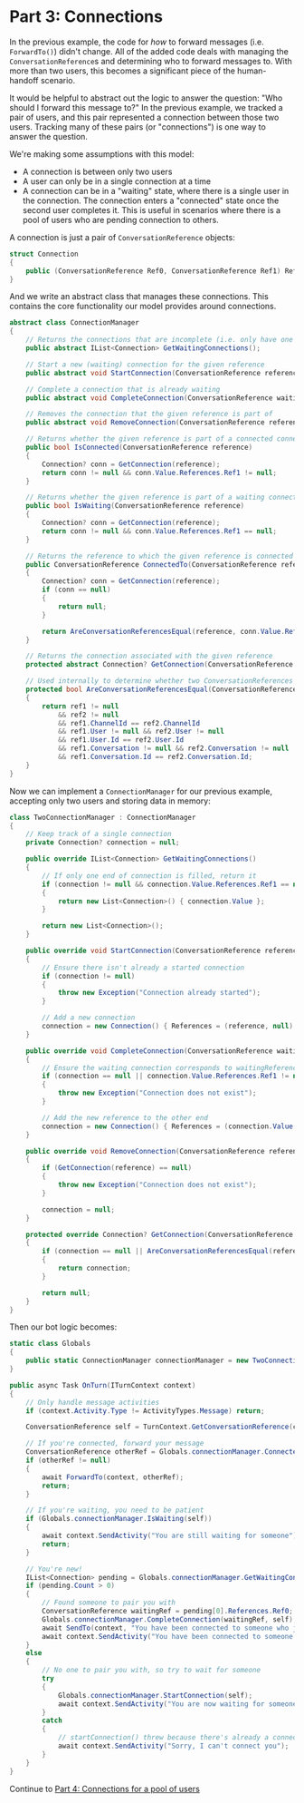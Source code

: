 # Part 3: Connections

In the previous example, the code for *how* to forward messages (i.e. `ForwardTo()`) didn't change. All of the added code deals with managing the `ConversationReference`s and determining who to forward messages to. With more than two users, this becomes a significant piece of the human-handoff scenario.

It would be helpful to abstract out the logic to answer the question: "Who should I forward this message to?" In the previous example, we tracked a pair of users, and this pair represented a connection between those two users. Tracking many of these pairs (or "connections") is one way to answer the question.

We're making some assumptions with this model:
- A connection is between only two users
- A user can only be in a single connection at a time
- A connection can be in a "waiting" state, where there is a single user in the connection. The connection enters a "connected" state once the second user completes it. This is useful in scenarios where there is a pool of users who are pending connection to others.

A connection is just a pair of `ConversationReference` objects:

```csharp
struct Connection
{
    public (ConversationReference Ref0, ConversationReference Ref1) References;
}
```

And we write an abstract class that manages these connections. This contains the core functionality our model provides around connections.

```csharp
abstract class ConnectionManager
{
    // Returns the connections that are incomplete (i.e. only have one user, no user on the other end)
    public abstract IList<Connection> GetWaitingConnections();

    // Start a new (waiting) connection for the given reference
    public abstract void StartConnection(ConversationReference reference);

    // Complete a connection that is already waiting
    public abstract void CompleteConnection(ConversationReference waitingReference, ConversationReference newReference);

    // Removes the connection that the given reference is part of
    public abstract void RemoveConnection(ConversationReference reference);

    // Returns whether the given reference is part of a connected connection
    public bool IsConnected(ConversationReference reference)
    {
        Connection? conn = GetConnection(reference);
        return conn != null && conn.Value.References.Ref1 != null;
    }

    // Returns whether the given reference is part of a waiting connection
    public bool IsWaiting(ConversationReference reference)
    {
        Connection? conn = GetConnection(reference);
        return conn != null && conn.Value.References.Ref1 == null;
    }

    // Returns the reference to which the given reference is connected to
    public ConversationReference ConnectedTo(ConversationReference reference)
    {
        Connection? conn = GetConnection(reference);
        if (conn == null)
        {
            return null;
        }

        return AreConversationReferencesEqual(reference, conn.Value.References.Ref0) ? conn.Value.References.Ref1 : conn.Value.References.Ref0;
    }

    // Returns the connection associated with the given reference
    protected abstract Connection? GetConnection(ConversationReference reference);

    // Used internally to determine whether two ConversationReferences refer to the same conversation
    protected bool AreConversationReferencesEqual(ConversationReference ref1, ConversationReference ref2)
    {
        return ref1 != null
            && ref2 != null
            && ref1.ChannelId == ref2.ChannelId
            && ref1.User != null && ref2.User != null
            && ref1.User.Id == ref2.User.Id
            && ref1.Conversation != null && ref2.Conversation != null
            && ref1.Conversation.Id == ref2.Conversation.Id;
    }
}
```

Now we can implement a `ConnectionManager` for our previous example, accepting only two users and storing data in memory:

```csharp
class TwoConnectionManager : ConnectionManager
{
    // Keep track of a single connection
    private Connection? connection = null;

    public override IList<Connection> GetWaitingConnections()
    {
        // If only one end of connection is filled, return it
        if (connection != null && connection.Value.References.Ref1 == null)
        {
            return new List<Connection>() { connection.Value };
        }

        return new List<Connection>();
    }

    public override void StartConnection(ConversationReference reference)
    {
        // Ensure there isn't already a started connection
        if (connection != null)
        {
            throw new Exception("Connection already started");
        }

        // Add a new connection
        connection = new Connection() { References = (reference, null) };
    }

    public override void CompleteConnection(ConversationReference waitingReference, ConversationReference newReference)
    {
        // Ensure the waiting connection corresponds to waitingReference
        if (connection == null || connection.Value.References.Ref1 != null || !AreConversationReferencesEqual(waitingReference, connection.Value.References.Ref0))
        {
            throw new Exception("Connection does not exist");
        }

        // Add the new reference to the other end
        connection = new Connection() { References = (connection.Value.References.Ref0, newReference) };
    }

    public override void RemoveConnection(ConversationReference reference)
    {
        if (GetConnection(reference) == null)
        {
            throw new Exception("Connection does not exist");
        }

        connection = null;
    }

    protected override Connection? GetConnection(ConversationReference reference)
    {
        if (connection == null || AreConversationReferencesEqual(reference, connection.Value.References.Ref0) || AreConversationReferencesEqual(reference, connection.Value.References.Ref1))
        {
            return connection;
        }

        return null;
    }
}
```

Then our bot logic becomes:

```csharp
static class Globals
{
    public static ConnectionManager connectionManager = new TwoConnectionManager();
}
```
```csharp
public async Task OnTurn(ITurnContext context)
{
    // Only handle message activities
    if (context.Activity.Type != ActivityTypes.Message) return;

    ConversationReference self = TurnContext.GetConversationReference(context.Activity);

    // If you're connected, forward your message
    ConversationReference otherRef = Globals.connectionManager.ConnectedTo(self);
    if (otherRef != null)
    {
        await ForwardTo(context, otherRef);
        return;
    }

    // If you're waiting, you need to be patient
    if (Globals.connectionManager.IsWaiting(self))
    {
        await context.SendActivity("You are still waiting for someone");
        return;
    }

    // You're new!
    IList<Connection> pending = Globals.connectionManager.GetWaitingConnections();
    if (pending.Count > 0)
    {
        // Found someone to pair you with
        ConversationReference waitingRef = pending[0].References.Ref0;
        Globals.connectionManager.CompleteConnection(waitingRef, self);
        await SendTo(context, "You have been connected to someone who just joined", waitingRef);
        await context.SendActivity("You have been connected to someone who was waiting");
    }
    else
    {
        // No one to pair you with, so try to wait for someone
        try
        {
            Globals.connectionManager.StartConnection(self);
            await context.SendActivity("You are now waiting for someone");
        }
        catch
        {
            // startConnection() threw because there's already a connection
            await context.SendActivity("Sorry, I can't connect you");
        }
    }
}
```

Continue to [Part 4: Connections for a pool of users](../4-user-pool-with-connections/)